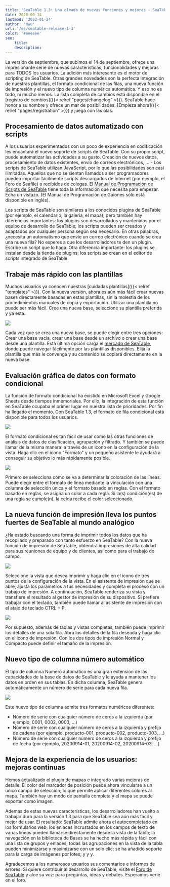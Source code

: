 ```yaml
---
title: 'SeaTable 1.3: Una oleada de nuevas funciones y mejoras - SeaTable'
date: 2020-09-14
lastmod: '2022-01-24'
author: 'mwu'
url: '/es/seatable-release-1-3'
color: '#eeeeee'
seo:
    title:
    description:
---
```


La versión de septiembre, que subimos el 14 de septiembre, ofrece una impresionante serie de nuevas características, funcionalidades y mejoras para TODOS los usuarios. La adición más interesante es el motor de scripting de SeaTable. Otras grandes novedades son la perfecta integración de nuestras plantillas, el formato condicional de las filas, una nueva función de impresión y el nuevo tipo de columna numérica automática. Y eso no es todo, ni mucho menos. La lista completa de cambios está disponible en el [registro de cambios]({{< relref "pages/changelog" >}}). SeaTable hace honor a su nombre y ofrece un mar de posibilidades. [Empieza ahora]({{< relref "pages/registration" >}}) y juega con las olas.

## Procesamiento de datos automatizado con scripts

A los usuarios experimentados con un poco de experiencia en codificación les encantará el nuevo soporte de scripts de SeaTable. Con su propio script, puede automatizar las actividades a su gusto. Creación de nuevos datos, procesamiento de datos existentes, envío de correos electrónicos, ... - Los scripts de SeaTable utilizan JavaScript, por lo que las posibilidades son casi ilimitadas. Aquellos que no se sientan llamados a ser programadores pueden importar fácilmente scripts descargados de Internet (por ejemplo, el Foro de Seafile) o recibidos de colegas. El [Manual de Programación de Scripts de SeaTable](https://seatable.github.io/seatable-scripts/) tiene toda la información que necesita para empezar. Echa un vistazo. (El Manual de Programación de Guiones sólo está disponible en inglés).

Los scripts de SeaTable son similares a los conocidos plugins de SeaTable (por ejemplo, el calendario, la galería, el mapa), pero también hay diferencias importantes: los plugins son desarrollados y mantenidos por el equipo de desarrollo de SeaTable; los scripts pueden ser creados y adaptados por cualquier persona según sea necesario. En otras palabras, ¿necesita un automatismo que envíe un correo electrónico cuando se crea una nueva fila? No esperes a que los desarrolladores te den un plugin. Escribe un script que lo haga. Otra diferencia importante: los plugins se instalan desde la tienda de plugins; los scripts se crean en el editor de scripts integrado de SeaTable.

## Trabaje más rápido con las plantillas

Muchos usuarios ya conocen nuestras [cuidadas plantillas]({{< relref "templates" >}}). Con la nueva versión, ahora es aún más fácil crear nuevas bases directamente basadas en estas plantillas, sin la molestia de los procedimientos manuales de copia y exportación. Utilizar una plantilla no puede ser más fácil. Cree una nueva base, seleccione su plantilla preferida y ya está.

![](create-from-template.png)

Cada vez que se crea una nueva base, se puede elegir entre tres opciones: Crear una base vacía, crear una base desde un archivo o crear una base desde una plantilla. Esta última opción carga el [mercado de SeaTable](https://market.seatable.io), donde puede navegar fácilmente por las plantillas disponibles. Elija la plantilla que más le convenga y su contenido se copiará directamente en la nueva base.

## Evaluación gráfica de datos con formato condicional

La función de formato condicional ha existido en Microsoft Excel y Google Sheets desde tiempos inmemoriales. Por ello, la integración de esta función en SeaTable ocupaba el primer lugar en nuestra lista de prioridades. Por fin ha llegado el momento. Con SeaTable 1.3, el formato de fila condicional está disponible para todos los usuarios.

![](row-color-non-modal.png)

El formato condicional es tan fácil de usar como las otras funciones de análisis de datos de clasificación, agrupación y filtrado. Y también se puede llamar de la misma manera: a través de un icono en la configuración de la vista. Haga clic en el icono "Formato" y un pequeño asistente le ayudará a conseguir su objetivo lo más rápidamente posible.

![](row-color.png)

Primero se selecciona cómo se va a determinar la coloración de las líneas. Puede elegir entre el formato de línea mediante la vinculación con una columna de selección única y el formato basado en reglas. Con el formato basado en reglas, se asigna un color a cada regla. Si la(s) condición(es) de una regla se cumple(n), la celda recibe el color seleccionado.

## La nueva función de impresión lleva los puntos fuertes de SeaTable al mundo analógico

¿Ha estado buscando una forma de imprimir todos los datos que ha recopilado y preparado con tanto esfuerzo en SeaTable? Con la nueva función de impresión de SeaTable, obtendrá impresiones de alta calidad para sus reuniones de equipo y de clientes, así como para el trabajo de campo.

![](print-settings.png)

Seleccione la vista que desea imprimir y haga clic en el icono de tres puntos de la configuración de la vista. En el asistente de impresión que se abre, ajusta los parámetros a tus necesidades y completa el proceso con un trabajo de impresión. A continuación, SeaTable renderiza su vista y transfiere el resultado al gestor de impresión de su dispositivo. Si prefiere trabajar con el teclado, también puede llamar al asistente de impresión con el atajo de teclado CTRL + P.

![](compact-row-detail.png)

Por supuesto, además de tablas y vistas completas, también puede imprimir los detalles de una sola fila. Abra los detalles de la fila deseada y haga clic en el icono de impresión. Con los dos tipos de impresión Normal y Compacto puede definir el tamaño de la impresión.

## Nuevo tipo de columna número automático

El tipo de columna Número automático es una gran extensión de las capacidades de la base de datos de SeaTable y le ayuda a mantener los datos en orden en sus tablas. En dicha columna, SeaTable genera automáticamente un número de serie para cada nueva fila.

![](auto-number.png)

Este nuevo tipo de columna admite tres formatos numéricos diferentes:

- Número de serie con cualquier número de ceros a la izquierda (por ejemplo, 0001, 0002, 0003, ...)
- Número de serie con cualquier número de ceros a la izquierda y prefijo de cadena (por ejemplo, producto-001, producto-002, producto-003, ...)
- Número de serie con cualquier número de ceros a la izquierda y prefijo de fecha (por ejemplo, 20200914-01, 20200914-02, 20200914-03, ...)

## Mejora de la experiencia de los usuarios: mejoras continuas

Hemos actualizado el plugin de mapas e integrado varias mejoras de detalle: El color del marcador de posición puede ahora vincularse a un único campo de selección, lo que permite aplicar diferentes colores al mapa. También hay un modo de pantalla completa y el mapa se puede exportar como imagen.

Además de estas nuevas características, los desarrolladores han vuelto a trabajar duro para la versión 1.3 para que SeaTable sea aún más fácil y mejor de usar. El resultado: SeaTable admite ahora el autocompletado en los formularios web; los enlaces incrustados en los campos de texto de varias líneas pueden llamarse directamente desde la vista de la tabla; la navegación en la biblioteca de Bases se ha hecho más rápida y fácil con una lista de grupos y enlaces; todas las agrupaciones en la vista de la tabla pueden minimizarse y maximizarse con un solo clic; se ha añadido soporte para la carga de imágenes por lotes; y y y.

Agradecemos a los numerosos usuarios sus comentarios e informes de errores. Si quiere contribuir al desarrollo de SeaTable, visite el [Foro de SeaTable](https://forum.seatable.com) y alce su voz: para preguntas, ideas y debates. Esperamos verle en el foro.
